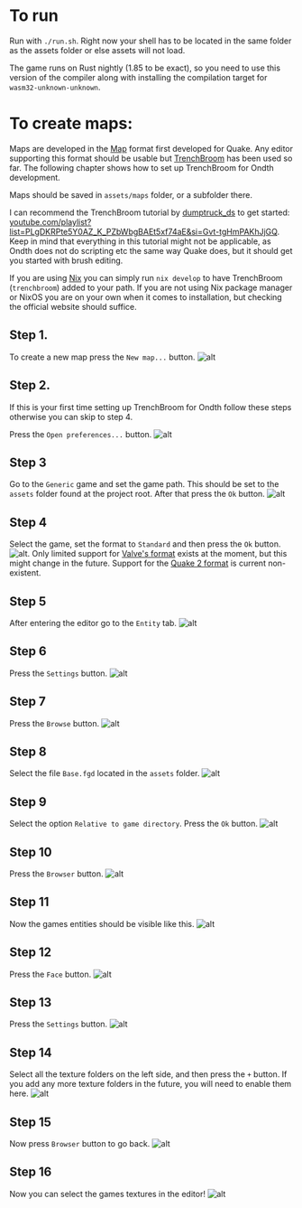 # To run
Run with `./run.sh`.
Right now your shell has to be located in the same folder as the assets folder or else assets will not load.

The game runs on Rust nightly (1.85 to be exact), so you need to use this version of the compiler
along with installing the compilation target for `wasm32-unknown-unknown`. 

# To create maps:
Maps are developed in the [Map](https://quakewiki.org/wiki/Quake_Map_Format) format first 
developed for Quake. Any editor supporting this format should be usable but
[TrenchBroom](https://trenchbroom.github.io/) has been used so far. 
The following chapter shows how to set up TrenchBroom for Ondth development.

Maps should be saved in `assets/maps` folder, or a subfolder there.

I can recommend the TrenchBroom tutorial by 
[dumptruck_ds](https://www.youtube.com/@dumptruckds)
to get started:
[youtube.com/playlist?list=PLgDKRPte5Y0AZ_K_PZbWbgBAEt5xf74aE&si=Gvt-tgHmPAKhJjGQ](https://www.youtube.com/playlist?list=PLgDKRPte5Y0AZ_K_PZbWbgBAEt5xf74aE).
Keep in mind that everything in this tutorial might not be applicable,
as Ondth does not do scripting etc the same way Quake does, but it should get you 
started with brush editing.

If you are using [Nix](https://nixos.org/) you can simply run `nix develop` to have TrenchBroom
(`trenchbroom`) added to your path. If you are not using Nix package manager
or NixOS you are on your own when it comes to installation, but checking the official
website should suffice.

## Step 1.
To create a new map press the `New map...` button.
![alt](./readme/step%201.png)
## Step 2. 
If this is your first time setting up TrenchBroom for Ondth follow these steps otherwise 
you can skip to step 4.

Press the `Open preferences...` button.
![alt](./readme/step%202.png)
## Step 3
Go to the `Generic` game and set the game path. This should be set to the `assets` folder 
found at the project root. After that press the `Ok` button.
![alt](./readme/step%203.png)
## Step 4
Select the game, set the format to `Standard` and then press the `Ok` button.
![alt](./readme/step%204.png). Only limited support for 
[Valve's format](https://developer.valvesoftware.com/wiki/MAP_(file_format)#Valve220)
exists at the moment, but this might change in the future. 
Support for the 
[Quake 2 format](https://developer.valvesoftware.com/wiki/MAP_(file_format)#Quake_II) is
current non-existent.
## Step 5
After entering the editor go to the `Entity` tab.
![alt](./readme/step%205.png)
## Step 6
Press the `Settings` button.
![alt](./readme/step%206.png)
## Step 7
Press the `Browse` button.
![alt](./readme/step%207.png)
## Step 8
Select the file `Base.fgd` located in the `assets` folder.
![alt](./readme/step%208.png)
## Step 9
Select the option `Relative to game directory`. Press the `Ok` button.
![alt](./readme/step%209.png)
## Step 10
Press the `Browser` button.
![alt](./readme/step%2010.png)
## Step 11
Now the games entities should be visible like this.
![alt](./readme/step%2011.png)
## Step 12
Press the `Face` button.
![alt](./readme/step%2012.png)
## Step 13
Press the `Settings` button.
![alt](./readme/step%2013.png)
## Step 14
Select all the texture folders on the left side, and then press the 
`+` button. If you add any more texture folders in the future, you will
need to enable them here.
![alt](./readme/step%2014.png)
## Step 15
Now press `Browser` button to go back.
![alt](./readme/step%2015.png)
## Step 16
Now you can select the games textures in the editor!
![alt](./readme/step%2016.png)